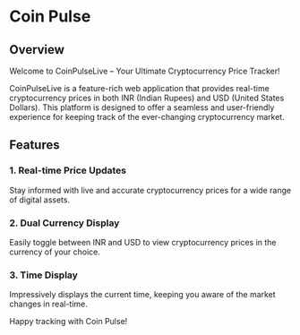 # Coin Pulse

## Overview

Welcome to CoinPulseLive – Your Ultimate Cryptocurrency Price Tracker!

CoinPulseLive is a feature-rich web application that provides real-time cryptocurrency prices in both INR (Indian Rupees) and USD (United States Dollars). This platform is designed to offer a seamless and user-friendly experience for keeping track of the ever-changing cryptocurrency market.

## Features

### 1. Real-time Price Updates

Stay informed with live and accurate cryptocurrency prices for a wide range of digital assets.

### 2. Dual Currency Display

Easily toggle between INR and USD to view cryptocurrency prices in the currency of your choice.

### 3. Time Display

Impressively displays the current time, keeping you aware of the market changes in real-time.


Happy tracking with Coin Pulse!
